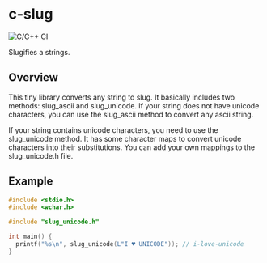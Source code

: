 # c-slug
![C/C++ CI](https://github.com/akanmuratcimen/c-slug/workflows/C/C++%20CI/badge.svg)

Slugifies a strings.

## Overview
This tiny library converts any string to slug. It basically includes two methods: slug_ascii and slug_unicode. If your string does not have unicode characters, you can use the slug_ascii method to convert any ascii string.

If your string contains unicode characters, you need to use the slug_unicode method. It has some character maps to convert unicode characters into their substitutions. You can add your own mappings to the slug_unicode.h file.

## Example

```c
#include <stdio.h>
#include <wchar.h>

#include "slug_unicode.h"

int main() {
  printf("%s\n", slug_unicode(L"I ♥ UNICODE")); // i-love-unicode
}

```
